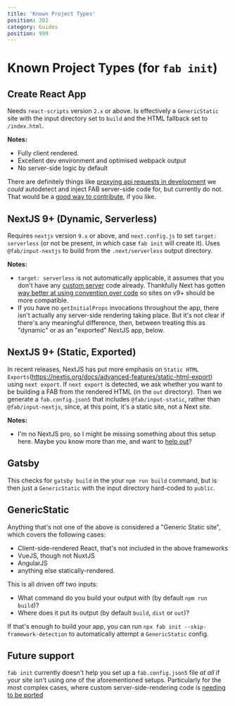 ```yaml
---
title: 'Known Project Types'
position: 202
category: Guides
position: 999
---
```


# Known Project Types (for `fab init`)

## Create React App

Needs `react-scripts` version `2.x` or above. Is effectively a `GenericStatic` site with the input directory set to `build` and the HTML fallback set to `/index.html`.

**Notes:**

* Fully client rendered.
* Excellent dev environment and optimised webpack output
* No server-side logic by default

There are definitely things like [proxying api requests in development](https://create-react-app.dev/docs/proxying-api-requests-in-development/) we _could_ autodetect and inject FAB server-side code for, but currently do not. That would be a [good way to contribute](https://fab.dev/guides/contributing), if you like.

## NextJS 9+ (Dynamic, Serverless)

Requires `nextjs` version `9.x` or above, and `next.config.js` to set `target: serverless` (or not be present, in which case `fab init` will create it). Uses `@fab/input-nextjs` to build from the `.next/serverless` output directory.

**Notes:**

* `target: serverless` is not automatically applicable, it assumes that you don't have any [custom server](https://nextjs.org/docs/advanced-features/custom-server) code already. Thankfully Next has gotten [way better at using convention over code](https://nextjs.org/docs/routing/dynamic-routes) so sites on v9+ should be more compatible.
* If you have no `getInitialProps` invocations throughout the app, there isn't actually any server-side rendering taking place. But it's not clear if there's any meaningful difference, then, between treating this as "dynamic" or as an "exported" NextJS app, below.

## NextJS 9+ (Static, Exported)

In recent releases, NextJS has put more emphasis on `Static HTML Exports`(https://nextjs.org/docs/advanced-features/static-html-export) using `next export`. If `next export` is detected, we ask whether you want to be building a FAB from the rendered HTML (in the `out` directory). Then we generate a `fab.config.json5` that includes `@fab/input-static`, rather than `@fab/input-nextjs`, since, at this point, it's a static site, not a Next site.

**Notes:**

* I'm no NextJS pro, so I might be missing something about this setup here. Maybe you know more than me, and want to [help out](https://fab.dev/guides/contributing)?

## Gatsby

This checks for `gatsby build` in the your `npm run build` command, but is then just a `GenericStatic` with the input directory hard-coded to `public`.

## GenericStatic

Anything that's not one of the above is considered a "Generic Static site", which covers the following cases:

* Client-side-rendered React, that's not included in the above frameworks
* VueJS, though not NuxtJS
* AngularJS
* anything else statically-rendered.

This is all driven off two inputs:

* What command do you build your output with (by default `npm run build`)?
* Where does it put its output (by default `build`, `dist` or `out`)?

If that's enough to build your app, you can run `npx fab init --skip-framework-detection` to automatically attempt a `GenericStatic` config.

## Future support

`fab init` currently doesn't help you set up a `fab.config.json5` file _at all_ if your site isn't using one of the aforementioned setups. Particularly for the most complex cases, where custom server-side-rendering code is [needing to be ported](https://fab.dev/)
